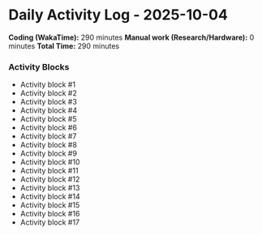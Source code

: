 # Daily Activity Log - 2025-10-04

**Coding (WakaTime):** 290 minutes
**Manual work (Research/Hardware):** 0 minutes
**Total Time:** 290 minutes

### Activity Blocks
- Activity block #1
- Activity block #2
- Activity block #3
- Activity block #4
- Activity block #5
- Activity block #6
- Activity block #7
- Activity block #8
- Activity block #9
- Activity block #10
- Activity block #11
- Activity block #12
- Activity block #13
- Activity block #14
- Activity block #15
- Activity block #16
- Activity block #17
